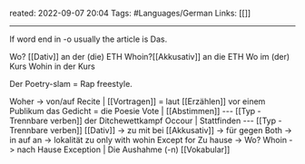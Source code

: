 reated: 2022-09-07 20:04
Tags: #Languages/German 
Links: [[]]
___

If word end in -o usually the article is Das.

Wo? [[Dativ]] an der (die) ETH
Whoin?[[Akkusativ]] an die ETH
Wo im (der) Kurs
Wohin  in der Kurs

Der Poetry-slam = Rap freestyle.

Woher -> von/auf
Recite | [[Vortragen]] = laut  [[Erzählen]] vor einem Publikum
das Gedicht = die Poesie
Vote  | [[Abstimmen]] --- [[Typ - Trennbare verben]]
der Ditchewettkampf
Occour | Stattfinden --- [[Typ - Trennbare verben]]
[[Dativ]] -> zu mit bei
[[Akkusativ]] -> für gegen
Both -> in auf an -> lokalität
zu only with wohin Except for Zu hause -> Wo?
Whoin -> nach Hause
Exception |  Die Aushahme (-n) [[Vokabular]]
